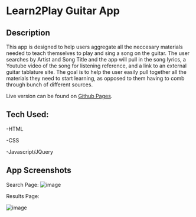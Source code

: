 # Learn2Play Guitar App

## Description
This app is designed to help users aggregate all the neccesary materials needed to teach themselves to play and sing a song on the guitar. The user searches by Artist and Song Title and the app will pull in the song lyrics, a Youtube video of the song for listening reference, and a link to an external guitar tablature site. The goal is to help the user easily pull together all the materials they need to start learning, as opposed to them having to comb through bunch of different sources. 

Live version can be found on [Github Pages](https://matt9663.github.io/learn-to-play/).

## Tech Used:
-HTML

-CSS

-Javascript/JQuery

## App Screenshots
Search Page:
![image](https://user-images.githubusercontent.com/51541006/64446599-3ba07c80-d0a7-11e9-9a5e-9b2cad24d167.png)

Results Page:

![image](https://user-images.githubusercontent.com/51541006/64446669-6be81b00-d0a7-11e9-9622-b8a07d2aee4d.png)